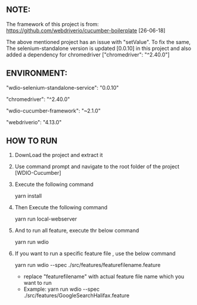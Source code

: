 NOTE:
--------------------

The framework of this project is from: https://github.com/webdriverio/cucumber-boilerplate [26-06-18]

The above mentioned project has an issue with "setValue". To fix the same, The selenium-standalone version is updated [0.0.10] in this project and also added a dependency for chromedriver ["chromedriver": "^2.40.0"]

ENVIRONMENT:
---------------------

"wdio-selenium-standalone-service": "0.0.10"

"chromedriver": "^2.40.0"

"wdio-cucumber-framework": "~2.1.0"
       
"webdriverio": "4.13.0"


HOW TO RUN
--------------------

1. DownLoad the project and extract it

2. Use command prompt and navigate to the root folder of the project [WDIO-Cucumber]

3. Execute the following command 

	yarn install

4. Then Execute the following command 

	yarn run local-webserver

5. And to run all feature, execute thr below command

	yarn run wdio

6. If you want to run a specific feature file , use the below command

	yarn run wdio --spec ./src/features/featurefilename.feature

	- replace "featurefilename" with actual feature file name which you want to run
	- Example: yarn run wdio --spec ./src/features/GoogleSearchHalifax.feature

